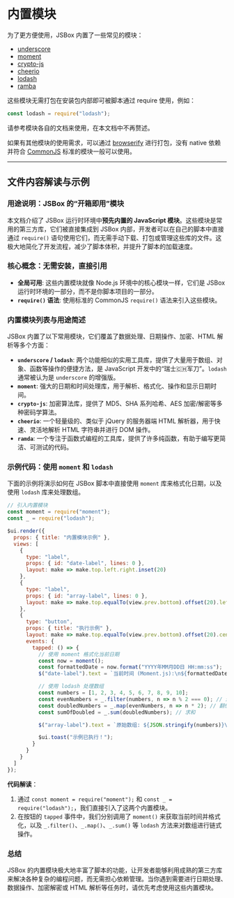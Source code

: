 # 内置模块

为了更方便使用，JSBox 内置了一些常见的模块：

- [underscore](https://underscorejs.org/)
- [moment](https://momentjs.com/)
- [crypto-js](https://github.com/brix/crypto-js)
- [cheerio](https://cheerio.js.org/)
- [lodash](https://lodash.com/)
- [ramba](https://ramdajs.com/)

这些模块无需打包在安装包内部即可被脚本通过 require 使用，例如：

```js
const lodash = require("lodash");
```

请参考模块各自的文档来使用，在本文档中不再赘述。

如果有其他模块的使用需求，可以通过 [browserify](http://browserify.org/) 进行打包，没有 native 依赖并符合 [CommonJS](https://en.wikipedia.org/wiki/CommonJS) 标准的模块一般可以使用。

---

## 文件内容解读与示例

### 用途说明：JSBox 的“开箱即用”模块

本文档介绍了 JSBox 运行时环境中**预先内置的 JavaScript 模块**。这些模块是常用的第三方库，它们被直接集成到 JSBox 内部，开发者可以在自己的脚本中直接通过 `require()` 语句使用它们，而无需手动下载、打包或管理这些库的文件。这极大地简化了开发流程，减少了脚本体积，并提升了脚本的加载速度。

### 核心概念：无需安装，直接引用

-   **全局可用**: 这些内置模块就像 Node.js 环境中的核心模块一样，它们是 JSBox 运行时环境的一部分，而不是你脚本项目的一部分。
-   **`require()` 语法**: 使用标准的 CommonJS `require()` 语法来引入这些模块。

### 内置模块列表与用途简述

JSBox 内置了以下常用模块，它们覆盖了数据处理、日期操作、加密、HTML 解析等多个方面：

-   **`underscore` / `lodash`**: 两个功能相似的实用工具库，提供了大量用于数组、对象、函数等操作的便捷方法，是 JavaScript 开发中的“瑞士🇨🇭军刀”。`lodash` 通常被认为是 `underscore` 的增强版。
-   **`moment`**: 强大的日期和时间处理库，用于解析、格式化、操作和显示日期时间。
-   **`crypto-js`**: 加密算法库，提供了 MD5、SHA 系列哈希、AES 加密/解密等多种密码学算法。
-   **`cheerio`**: 一个轻量级的、类似于 jQuery 的服务器端 HTML 解析器，用于快速、灵活地解析 HTML 字符串并进行 DOM 操作。
-   **`ramda`**: 一个专注于函数式编程的工具库，提供了许多纯函数，有助于编写更简洁、可测试的代码。

### 示例代码：使用 `moment` 和 `lodash`

下面的示例将演示如何在 JSBox 脚本中直接使用 `moment` 库来格式化日期，以及使用 `lodash` 库来处理数组。

```javascript
// 引入内置模块
const moment = require("moment");
const _ = require("lodash");

$ui.render({
  props: { title: "内置模块示例" },
  views: [
    {
      type: "label",
      props: { id: "date-label", lines: 0 },
      layout: make => make.top.left.right.inset(20)
    },
    {
      type: "label",
      props: { id: "array-label", lines: 0 },
      layout: make => make.top.equalTo(view.prev.bottom).offset(20).left.right.inset(20)
    },
    {
      type: "button",
      props: { title: "执行示例" },
      layout: make => make.top.equalTo(view.prev.bottom).offset(20).centerX.equalTo(view.super).width.equalTo(120),
      events: {
        tapped: () => {
          // 使用 moment 格式化当前日期
          const now = moment();
          const formattedDate = now.format("YYYY年MM月DD日 HH:mm:ss");
          $("date-label").text = `当前时间 (Moment.js):\n${formattedDate}`;

          // 使用 lodash 处理数组
          const numbers = [1, 2, 3, 4, 5, 6, 7, 8, 9, 10];
          const evenNumbers = _.filter(numbers, n => n % 2 === 0); // 过滤偶数
          const doubledNumbers = _.map(evenNumbers, n => n * 2); // 翻倍
          const sumOfDoubled = _.sum(doubledNumbers); // 求和

          $("array-label").text = `原始数组: ${JSON.stringify(numbers)}\n偶数: ${JSON.stringify(evenNumbers)}\n翻倍后: ${JSON.stringify(doubledNumbers)}\n总和: ${sumOfDoubled}`;

          $ui.toast("示例已执行！");
        }
      }
    }
  ]
});
```

**代码解读**：

1.  通过 `const moment = require("moment");` 和 `const _ = require("lodash");`，我们直接引入了这两个内置模块。
2.  在按钮的 `tapped` 事件中，我们分别调用了 `moment()` 来获取当前时间并格式化，以及 `_.filter()`、`_.map()`、`_.sum()` 等 `lodash` 方法来对数组进行链式操作。

### 总结

JSBox 的内置模块极大地丰富了脚本的功能，让开发者能够利用成熟的第三方库来解决各种复杂的编程问题，而无需担心依赖管理。当你遇到需要进行日期处理、数据操作、加密解密或 HTML 解析等任务时，请优先考虑使用这些内置模块。 
